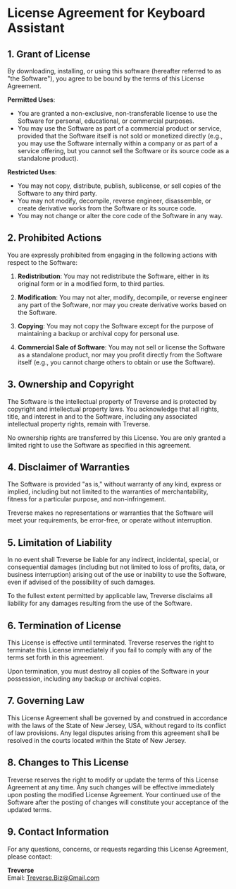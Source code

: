 # License Agreement for Keyboard Assistant

## 1. Grant of License

By downloading, installing, or using this software (hereafter referred to as "the Software"), you agree to be bound by the terms of this License Agreement.

**Permitted Uses**:
- You are granted a non-exclusive, non-transferable license to use the Software for personal, educational, or commercial purposes.
- You may use the Software as part of a commercial product or service, provided that the Software itself is not sold or monetized directly (e.g., you may use the Software internally within a company or as part of a service offering, but you cannot sell the Software or its source code as a standalone product).

**Restricted Uses**:
- You may not copy, distribute, publish, sublicense, or sell copies of the Software to any third party.
- You may not modify, decompile, reverse engineer, disassemble, or create derivative works from the Software or its source code.
- You may not change or alter the core code of the Software in any way.

## 2. Prohibited Actions

You are expressly prohibited from engaging in the following actions with respect to the Software:

1. **Redistribution**: You may not redistribute the Software, either in its original form or in a modified form, to third parties.
   
2. **Modification**: You may not alter, modify, decompile, or reverse engineer any part of the Software, nor may you create derivative works based on the Software.

3. **Copying**: You may not copy the Software except for the purpose of maintaining a backup or archival copy for personal use.

4. **Commercial Sale of Software**: You may not sell or license the Software as a standalone product, nor may you profit directly from the Software itself (e.g., you cannot charge others to obtain or use the Software).

## 3. Ownership and Copyright

The Software is the intellectual property of Treverse and is protected by copyright and intellectual property laws. You acknowledge that all rights, title, and interest in and to the Software, including any associated intellectual property rights, remain with Treverse.

No ownership rights are transferred by this License. You are only granted a limited right to use the Software as specified in this agreement.

## 4. Disclaimer of Warranties

The Software is provided "as is," without warranty of any kind, express or implied, including but not limited to the warranties of merchantability, fitness for a particular purpose, and non-infringement.

Treverse makes no representations or warranties that the Software will meet your requirements, be error-free, or operate without interruption.

## 5. Limitation of Liability

In no event shall Treverse be liable for any indirect, incidental, special, or consequential damages (including but not limited to loss of profits, data, or business interruption) arising out of the use or inability to use the Software, even if advised of the possibility of such damages.

To the fullest extent permitted by applicable law, Treverse disclaims all liability for any damages resulting from the use of the Software.

## 6. Termination of License

This License is effective until terminated. Treverse reserves the right to terminate this License immediately if you fail to comply with any of the terms set forth in this agreement.

Upon termination, you must destroy all copies of the Software in your possession, including any backup or archival copies.

## 7. Governing Law

This License Agreement shall be governed by and construed in accordance with the laws of the State of New Jersey, USA, without regard to its conflict of law provisions. Any legal disputes arising from this agreement shall be resolved in the courts located within the State of New Jersey.

## 8. Changes to This License

Treverse reserves the right to modify or update the terms of this License Agreement at any time. Any such changes will be effective immediately upon posting the modified License Agreement. Your continued use of the Software after the posting of changes will constitute your acceptance of the updated terms.

## 9. Contact Information

For any questions, concerns, or requests regarding this License Agreement, please contact:

**Treverse**  
Email: [Treverse.Biz@Gmail.com](mailto:Treverse.Biz@Gmail.com)  
